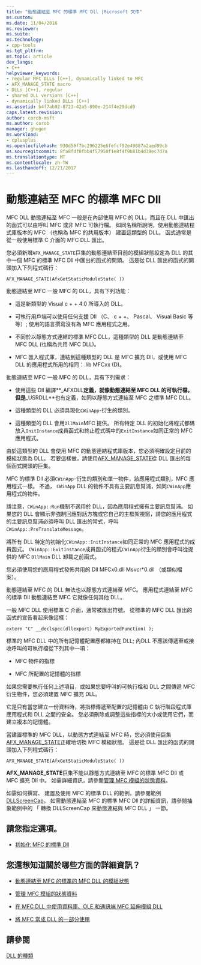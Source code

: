 ```yaml
---
title: "動態連結至 MFC 的標準 MFC Dll |Microsoft 文件"
ms.custom: 
ms.date: 11/04/2016
ms.reviewer: 
ms.suite: 
ms.technology:
- cpp-tools
ms.tgt_pltfrm: 
ms.topic: article
dev_langs:
- C++
helpviewer_keywords:
- regular MFC DLLs [C++], dynamically linked to MFC
- AFX_MANAGE_STATE macro
- DLLs [C++], regular
- shared DLL versions [C++]
- dynamically linked DLLs [C++]
ms.assetid: b4f7ab92-8723-42a5-890e-214f4e29dcd0
caps.latest.revision: 
author: corob-msft
ms.author: corob
manager: ghogen
ms.workload:
- cplusplus
ms.openlocfilehash: 930d56f7bc296225e6fefcf92e49087a2aed99cb
ms.sourcegitcommit: 8fa8fdf0fbb4f57950f1e8f4f9b81b4d39ec7d7a
ms.translationtype: MT
ms.contentlocale: zh-TW
ms.lasthandoff: 12/21/2017
---
```

# <a name="regular-mfc-dlls-dynamically-linked-to-mfc"></a>動態連結至 MFC 的標準 MFC Dll
MFC DLL 動態連結至 MFC 一般是在內部使用 MFC 的 DLL，而且在 DLL 中匯出的函式可以由呼叫 MFC 或非 MFC 可執行檔。 如同名稱所說明，使用動態連結程式庫版本的 MFC （也稱為 MFC 的共用版本） 建置這類型的 DLL。 函式通常是從一般使用標準 C 介面的 MFC DLL 匯出。  
  
 您必須新增`AFX_MANAGE_STATE`巨集的動態連結至目前的模組狀態設定為 DLL 的其中一個 MFC 的標準 MFC Dll 中匯出的函式的開頭。 這是從 DLL 匯出的函式的開頭加入下列程式碼行：  
  
```  
AFX_MANAGE_STATE(AfxGetStaticModuleState( ))  
```  
  
 動態連結至 MFC 一般 MFC 的 DLL，具有下列功能：  
  
-   這是新類型的 Visual c + + 4.0 所導入的 DLL。  
  
-   可執行用戶端可以使用任何支援 Dll （C、 c + +、 Pascal、 Visual Basic 等等）; 使用的語言撰寫沒有為 MFC 應用程式之用。  
  
-   不同於以靜態方式連結的標準 MFC DLL，這種類型的 DLL 是動態連結至 MFC DLL (也稱為共用 MFC DLL)。  
  
-   MFC 匯入程式庫，連結到這種類型的 DLL 是 MFC 擴充 Dll，或使用 MFC DLL 的應用程式所用的相同：.lib MFCxx (D)。  
  
 動態連結至 MFC 一般 MFC 的 DLL，具有下列需求：  
  
-   使用這些 Dll 編譯**_AFXDLL**定義，就像動態連結至 MFC DLL 的可執行檔。 但是**_USRDLL**也有定義，如同以靜態方式連結至 MFC 之標準 MFC DLL。  
  
-   這種類型的 DLL 必須具現化`CWinApp`-衍生的類別。  
  
-   這種類型的 DLL 會用`DllMain`MFC 提供。 所有特定 DLL 的初始化將程式都碼放入`InitInstance`成員函式和終止程式碼中的`ExitInstance`如同正常的 MFC 應用程式。  
  
 由於這類型的 DLL 會使用 MFC 的動態連結程式庫版本，您必須明確設定目前的模組狀態為 DLL。 若要這樣做，請使用[AFX_MANAGE_STATE](../mfc/reference/extension-dll-macros.md#afx_manage_state)從 DLL 匯出的每個函式開頭的巨集。  
  
 MFC 的標準 Dll 必須`CWinApp`-衍生的類別和單一物件，該應用程式類別，MFC 應用程式一樣。 不過， `CWinApp` DLL 的物件不具有主要訊息幫浦，如同`CWinApp`應用程式的物件。  
  
 請注意，`CWinApp::Run`機制不適用於 DLL，因為應用程式擁有主要訊息幫浦。 如果您的 DLL 會顯示非強制回應對話方塊或它自己的主框架視窗，請您的應用程式的主要訊息幫浦必須呼叫 DLL 匯出的常式，呼叫`CWinApp::PreTranslateMessage`。  
  
 將所有 DLL 特定的初始化`CWinApp::InitInstance`如同正常的 MFC 應用程式的成員函式。 `CWinApp::ExitInstance`成員函式的程式`CWinApp`衍生的類別會呼叫從提供的 MFC `DllMain` DLL 卸載之前函式。  
  
 您必須使用您的應用程式發佈共用的 Dll MFCx0.dll Msvcr*0.dll （或類似檔案）。  
  
 動態連結至 MFC 的 DLL 無法也以靜態方式連結至 MFC。 應用程式連結至 MFC 的標準 Dll 動態連結至 MFC 它就像任何其他 DLL。  
  
 一般 MFC DLL 使用標準 C 介面，通常被匯出符號。 從標準的 MFC DLL 匯出的函式的宣告看起來像這樣：  
  
```  
extern "C" __declspec(dllexport) MyExportedFunction( );  
```  
  
 標準的 MFC DLL 中的所有記憶體配置應都維持在 DLL; 內DLL 不應該傳遞至或接收呼叫的可執行檔從下列其中一項：  
  
-   MFC 物件的指標  
  
-   MFC 所配置的記憶體的指標  
  
 如果您需要執行任何上述項目，或如果您要呼叫的可執行檔和 DLL 之間傳遞 MFC 衍生物件，您必須建置 MFC 擴充 DLL。  
  
 它是只有當您建立一份資料時，將指標傳遞至配置的記憶體由 C 執行階段程式庫應用程式和 DLL 之間的安全。 您必須刪除或調整這些指標的大小或使用它們，而建立複本的記憶體。  
  
 當建置標準的 MFC DLL，以動態方式連結至 MFC 時，您必須使用巨集[AFX_MANAGE_STATE](../mfc/reference/extension-dll-macros.md#afx_manage_state)正確地切換 MFC 模組狀態。 這是從 DLL 匯出的函式的開頭加入下列程式碼行：  
  
```  
AFX_MANAGE_STATE(AfxGetStaticModuleState( ))  
```  
  
 **AFX_MANAGE_STATE**巨集不能以靜態方式連結至 MFC 的標準 MFC Dll 或 MFC 擴充 Dll 中。 如需詳細資訊，請參閱[管理 MFC 模組的狀態資料](../mfc/managing-the-state-data-of-mfc-modules.md)。  
  
 如需如何撰寫、 建置及使用 MFC 的標準 DLL 的範例，請參閱範例[DLLScreenCap](https://github.com/Microsoft/VCSamples/tree/master/VC2010Samples/MFC/advanced/DllScreenCap)。 如需動態連結至 MFC 的標準 MFC Dll 的詳細資訊，請參閱抽象範例中的 「 轉換 DLLScreenCap 來動態連結與 MFC DLL 」 一節。  
  
## <a name="what-do-you-want-to-do"></a>請您指定選項。  
  
-   [初始化 MFC 的標準 Dll](../build/run-time-library-behavior.md#initializing-regular-dlls)  
  
## <a name="what-do-you-want-to-know-more-about"></a>您還想知道關於哪些方面的詳細資訊？  
  
-   [動態連結至 MFC 的標準的 MFC DLL 的模組狀態](../build/module-states-of-a-regular-dll-dynamically-linked-to-mfc.md)  
  
-   [管理 MFC 模組的狀態資料](../mfc/managing-the-state-data-of-mfc-modules.md)  
  
-   [在 MFC DLL 中使用資料庫、OLE 和通訊端 MFC 延伸模組 DLL](../build/using-database-ole-and-sockets-extension-dlls-in-regular-dlls.md)  
  
-   [將 MFC 當成 DLL 的一部分使用](../mfc/tn011-using-mfc-as-part-of-a-dll.md)  
  
## <a name="see-also"></a>請參閱  
 [DLL 的種類](../build/kinds-of-dlls.md)